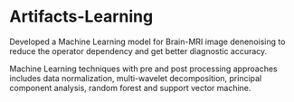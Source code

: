 # Artifacts-Learning

Developed a Machine Learning model for Brain-MRI image denenoising to reduce the operator dependency and get
better diagnostic accuracy. 

Machine Learning techniques with pre and post processing approaches includes data normalization, multi-wavelet
decomposition, principal component analysis, random forest and support vector machine.
